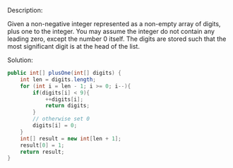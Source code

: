 Description:

Given a non-negative integer represented as a non-empty array of digits, plus one to the integer.
You may assume the integer do not contain any leading zero, except the number 0 itself.
The digits are stored such that the most significant digit is at the head of the list.

Solution:

```java
public int[] plusOne(int[] digits) {
    int len = digits.length;
    for (int i = len - 1; i >= 0; i--){
        if(digits[i] < 9){
            ++digits[i];
            return digits;
        }
        // otherwise set 0
        digits[i] = 0;
    }
    int[] result = new int[len + 1];
    result[0] = 1;
    return result;
}
```